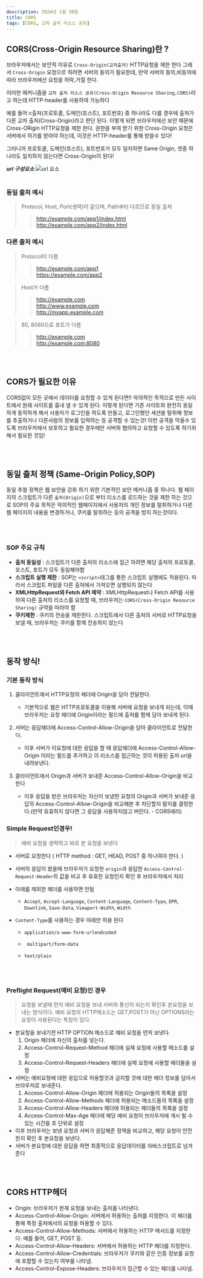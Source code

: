 ```yaml
---
description: 2024년 1월 30일
title: CORS
tags: [CORS, 교차 출처 리소스 공유]
---
```


## CORS(Cross-Origin Resource Sharing)란 ?

브라우저에서는 보안적 이유로 `Cross-Origin(교차출처)` HTTP요청을 제한 한다 그래서 `Cross-Origin` 요청으르 하려면 서버의 동의가 필요한데, 만약 서버의 동의,비동의에 따라 브라우저에선 요청을 허락,거절 한다.

이러한 메커니즘을 `교차 출처 리소스 공유(Cross-Origin Resource Sharing,CORS)`라고 하는데 HTTP-header를 사용하여 가능하다

예를 들어 c출처(프로토콜, 도메인(호스트), 포트번호) 중 하나라도 다를 경우에 출처가 다른 교차 출처(Cross-Origin)라고 판단 된다. 이렇게 되면 브라우저에선 보안 때문에 Cross-ORigin HTTP요청을 제한 한다. 권한을 부여 받기 위한 Cross-Origin 요청은 서버에서 허가를 받아야 하는데, 이것은 HTTP-header를 통해 받을수 있다!

그러니까 프로토콜, 도메인(호스트), 포트번호가 모두 일치하면 Same Origin, 셋중 하나라도 일치하지 않는다면 Cross-Origin이 된다!

**_url 구성요소_**
![url 요소](https://images.velog.io/images/tkclzl97/post/12b1355e-fd8e-4864-a647-3e4278562e0c/image.png)
<br /><br />

### 동일 출처 예시

> Protocol, Host, Port(생략)이 같으며, Path부터 다르므로 동일 출처
>
> > http://example.com/app1/index.html <br /> http://example.com/app2/index.html

### 다른 출처 예시

> Protocol이 다름
>
> > http://example.com/app1 <br /> https://example.com/app2

> Host가 다름
>
> > http://example.com <br /> http://www.example.com <br /> http://myapp.example.com

> 80, 8080으로 포트가 다름
>
> > http://example.com <br /> http://example.com:8080

<br /><br />

## CORS가 필요한 이유

CORS없이 모든 곳에서 데이터를 요청할 수 있게 된다면!! 악의적인 목적으로 만든 사이트에서 원래 사이트를 흉내 낼 수 있게 된다. 이렇게 된다면 기존 사이트와 완전히 동일하게 동작하게 해서 사용자가 로그인을 하도록 만들고, 로그인했던 세션을 탈취해 정보를 추출하거나 다른사람의 정보를 입력하는 등 공격할 수 있는것! 이런 공격을 막울수 있도록 브라우저에서 보호하고 필요한 경우에만 서버와 협의하고 요청할 수 있도록 하기위해서 필요한 것임!

<br /><br />

## 동일 출처 정책 (Same-Origin Policy,SOP)

동일 추철 정책은 웹 보안을 강화 하기 위한 기본적인 보안 메커니즘 중 하나다. 웹 페이지의 스크립트가 다른 `출처(Origin)`으로 부터 리소스를 로드하는 것을 제한 하는 것으로 SOP의 주요 목적은 악의적인 웹페이지에서 사용자의 개인 정보를 탈취하거나 다른 웹 페이지의 내용을 변경하거나, 쿠키를 탈취하는 등의 공격을 방지 하는것이다.

<br /><br />

### SOP 주요 규칙

- **출처 동일성** : 스크립트가 다른 출처의 리소스에 접근 하려면 해당 출처의 프로토콜, 호스트, 포트가 모두 동일해야함
- **스크립트 실행 제한** : SOP는 `<script>`태그를 통한 스크립트 실행에도 적용된다. 따라서 스크립트 파일을 다른 출처에서 가져오면 실행되지 않는다
- **XMLHttpRequest와 Fetch API 제약** : XMLHttpRequest나 Fetch API를 사용하여 다른 출처의 리소스를 요청할 때, 브라우저는 `CORS(Cross-Origin Resource Sharing)` 규약을 따라야 함
- **쿠키제한** : 쿠키의 전송을 제한한다. 스크립트에서 다른 출처의 서버로 HTTP요청을 보낼 때, 브라우저는 쿠키를 함께 전송하지 않는다

<br /><br />

## 동작 방식!

### 기본 동작 방식

1. 클라이언트에서 HTTP요청의 헤더에 Origin을 담아 전달한다.


    - 기본적으로 웹은 HTTP프로토콜을 이용해 서버에 요청을 보내게 되는데, 이때 브라우저는 요청 헤더에 Origin이라는 필드에 출처를 함께 담아 보내게 된다.

2. 서버는 응답헤더에 Access-Control-Allow-Origin을 담아 클라이언트로 전달한다.


    - 이후 서버가 이요청에 대한 응답을 할 때 응답헤더에 Access-Control-Allow-Origin 이라는 필드를 추가하고 이 리소스를 접근하는 것이 허용된 출처 url을 내려보낸다.

3. 클라이언트에서 Origin과 서버가 보내준 Access-Control-Allow-Origin을 비교한다


    - 이후 응답을 받은 브라우저는 자신이 보냈떤 요청의 Origin과 서버가 보내준 응답의 Access-Control-Allow-Origin을 비교해본 후 차단할지 말지를 결정한다.(만약 유효하지 않다면 그 응답을 사용하지않고 버린다. - CORS에러)

### Simple Request인경우!

> 예비 요청을 생략하고 바로 본 요청을 보낸다

- 서버로 요청한다 ( HTTP method : GET, HEAD, POST 중 하나여야 한다. )
- 서버의 응답이 왔을때 브라우저가 요청한 `origin`과 응답한 `Access-Control-Request-Header`의 값을 비교 후 유효한 요청인지 확인 후 브라우저에서 처리
- 아래를 제외한 헤더를 사용하면 안됨
  - `Accept`, `Accept-Language`, `Content-Language`, `Content-Type`, `DPR`, `Downlink`, `Save-Data`, `Viewport-Width`, `Width`
- `Content-Type`를 사용하는 경우 아래만 허용 된다

  - `application/x-www-form-urlendcoded`
  - ` multipart/form-data`
  - `text/plain`

    <br /><br />

### Preflight Request(예비 요청)인 경우

> 요청을 보낼때 먼저 예비 요청을 보내 서버와 통신이 되는지 확인후 본요청을 보내는 방식이다. 예비 요청의 HTTP메소드는 GET,POST가 아닌 OPTIONS라는 요청이 사용된다는 특징이 있다.

- 본요청을 보내기전 HTTP OPTION 메소드로 예비 요청을 먼저 보낸다.
  1. Origin 헤더에 자신의 출처를 넣는다.
  2. Access-Control-Request-Method 헤더에 실제 요청에 사용할 메소드를 설정
  3. Access-Control-Request-Headers 헤더에 실제 요청에 사용할 헤더들을 설정
- 서버는 예비요청에 대한 응답으로 허용할것과 금지할 것에 대한 헤더 정보를 담아서 브라우저로 보내준다.
  1. Access-Control-Allow-Origin 헤더에 허용되는 Origin들의 목록을 설정
  2. Access-Control-Allow-Methods 헤더에 허용되는 메소드들의 목록을 설정
  3. Access-Control-Allow-Headers 헤더에 허용되는 헤더들의 목록을 설정
  4. Access-Control-Max-Age 헤더에 해당 예비 요청이 브라우저에 개시 될 수 있는 시간을 초 단위로 설정
- 이후 브라우저는 보낸 요청과 서버가 응답해준 정책을 비교하고, 해당 요청이 안전한지 확인 후 본요청을 보낸다.
- 서버가 본요청에 대한 응답을 하면 최종적으로 응답데이터를 자바스크립트로 넘겨준다

<br /><br />

## CORS HTTP헤더

- Origin: 브라우저가 현재 요청을 보내는 출처를 나타낸다.
- Access-Control-Allow-Origin: 서버에서 허용하는 출처를 지정한다. 이 헤더를 통해 특정 출처에서의 요청을 허용할 수 있다.
- Access-Control-Allow-Methods: 서버에서 허용하는 HTTP 메서드를 지정한다. 예를 들어, GET, POST 등.
- Access-Control-Allow-Headers: 서버에서 허용하는 HTTP 헤더를 지정한다.
- Access-Control-Allow-Credentials: 브라우저가 쿠키와 같은 인증 정보를 요청에 포함할 수 있는지 여부를 나타냄.
- Access-Control-Expose-Headers: 브라우저가 접근할 수 있는 헤더를 나타냄.
